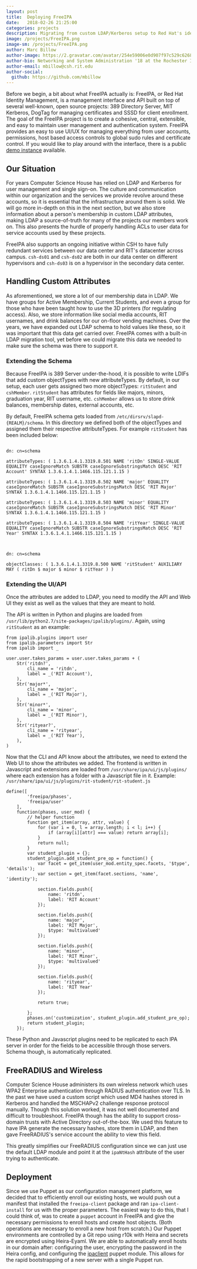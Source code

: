 ```yaml
---
layout: post
title:  Deploying FreeIPA
date:   2018-02-26 21:25:00
categories: projects
description: Migrating from custom LDAP/Kerberos setup to Red Hat's identity management platform.
image: /projects/FreeIPA.png
image-sm: /projects/FreeIPA.png
author: Marc Billow
author-image: https://2.gravatar.com/avatar/254e59006e0d907f97c529c62689c0e0?s=400
author-bio: Networking and System Administration '18 at the Rochester Institute of Technology and System Administrator for Computer Science House
author-email: mbillow@csh.rit.edu
author-social:
  github: https://github.com/mbillow
---
```


Before we begin, a bit about what FreeIPA actually is: FreeIPA, or Red Hat Identity Management, is a management interface and API built on top of several well-known, open source projects: 389 Directory Server, MIT Kerberos, DogTag for managing certificates and SSSD for client enrollment. The goal of the FreeIPA project is to create a cohesive, central, extensible, and easy to maintain user management and authentication system. FreeIPA provides an easy to use UI/UX for managing everything from user accounts, permissions, host based access controls to global sudo rules and certificate control. If you would like to play around with the interface, there is a public [demo instance](https://www.freeipa.org/page/Demo) available.

## Our Situation
For years Computer Science House has relied on LDAP and Kerberos for user management and single sign-on. The culture and communication within our organization and the services we provide revolve around these accounts, so it is essential that the infrastructure around them is solid. We will go more in-depth on this in the next section, but we also store information about a person's membership in custom LDAP attributes, making LDAP a source-of-truth for many of the projects our members work on. This also presents the hurdle of properly handling ACLs to user data for service accounts used by these projects. 


FreeIPA also supports an ongoing initiative within CSH to have fully redundant services between our data center and RIT's datacenter across campus. `csh-ds01` and `csh-ds02` are both in our data center on different hypervisors and `csh-ds03` is on a hypervisor in the secondary data center.



## Handling Custom Attributes

As aforementioned, we store a lot of our membership data in LDAP. We have groups for Active Membership, Current Students, and even a group for those who have been taught how to use the 3D printers (for regulating access). Also, we store information like social media accounts, RIT usernames, and drink balances for our on-floor vending machines. Over the years, we have expanded out LDAP schema to hold values like these, so it was important that this data get carried over. FreeIPA comes with a built-in LDAP migration tool, yet before we could migrate this data we needed to make sure the schema was there to support it. 



### Extending the Schema

Because FreeIPA is 389 Server under-the-hood, it is possible to write LDIFs that add custom objectTypes with new attributeTypes. By default, in our setup, each user gets assigned two more objectTypes: `ritStudent` and `cshMember`. `ritStudent` has attributes for fields like majors, minors, graduation year, RIT username, etc. `cshMember` allows us to store drink balances, membership dates, external accounts, etc.



By default, FreeIPA schema gets loaded from `/etc/dirsrv/slapd-{REALM}/schema`. In this directory we defined both of the objectTypes and assigned them their respective attributeTypes. For example `ritStudent` has been included below:



```

dn: cn=schema

attributeTypes: ( 1.3.6.1.4.1.3319.8.501 NAME 'ritDn' SINGLE-VALUE EQUALITY caseIgnoreMatch SUBSTR caseIgnoreSubstringsMatch DESC 'RIT Account' SYNTAX 1.3.6.1.4.1.1466.115.121.1.15 )

attributeTypes: ( 1.3.6.1.4.1.3319.8.502 NAME 'major' EQUALITY caseIgnoreMatch SUBSTR caseIgnoreSubstringsMatch DESC 'RIT Major' SYNTAX 1.3.6.1.4.1.1466.115.121.1.15 )

attributeTypes: ( 1.3.6.1.4.1.3319.8.503 NAME 'minor' EQUALITY caseIgnoreMatch SUBSTR caseIgnoreSubstringsMatch DESC 'RIT Minor' SYNTAX 1.3.6.1.4.1.1466.115.121.1.15 )

attributeTypes: ( 1.3.6.1.4.1.3319.8.504 NAME 'ritYear' SINGLE-VALUE EQUALITY caseIgnoreMatch SUBSTR caseIgnoreSubstringsMatch DESC 'RIT Year' SYNTAX 1.3.6.1.4.1.1466.115.121.1.15 )



dn: cn=schema

objectClasses: ( 1.3.6.1.4.1.3319.8.500 NAME 'ritStudent' AUXILIARY MAY ( ritDn $ major $ minor $ ritYear ) )

```



### Extending the UI/API

Once the attributes are added to LDAP, you need to modify the API and Web UI they exist as well as the values that they are meant to hold.



The API is written in Python and plugins are loaded from `/usr/lib/python2.7/site-packages/ipalib/plugins/`. Again, using `ritStudent` as an example:



```
from ipalib.plugins import user
from ipalib.parameters import Str
from ipalib import _

user.user.takes_params = user.user.takes_params + (
    Str('ritdn?',
        cli_name = 'ritdn',
        label = _('RIT Account'),
    ),
    Str('major*',
        cli_name = 'major',
        label = _('RIT Major'),
    ),
    Str('minor*',
        cli_name = 'minor',
        label = _('RIT Minor'),
    ),
    Str('rityear?',
        cli_name = 'rityear',
        label = _('RIT Year'),
    ),
)
```

Now that the CLI and API know about the attributes, we need to extend the Web UI to show the attributes we added. The frontend is written in Javascript and extensions are loaded from `/usr/share/ipa/ui/js/plugins/` where each extension has a folder with a Javascript file in it. Example: `/usr/share/ipa/ui/js/plugins/rit-student/rit-student.js`



```
define([
        'freeipa/phases',
        'freeipa/user'
    ],
    function(phases, user_mod) {
        // helper function
        function get_item(array, attr, value) {
            for (var i = 0, l = array.length; i < l; i++) {
                if (array[i][attr] === value) return array[i];
            }
            return null;
        }
        var student_plugin = {};
        student_plugin.add_student_pre_op = function() {
            var facet = get_item(user_mod.entity_spec.facets, '$type', 'details');
            var section = get_item(facet.sections, 'name', 'identity');

            section.fields.push({
                name: 'ritdn',
                label: 'RIT Account'
            });

            section.fields.push({
                name: 'major',
                label: 'RIT Major',
                $type: 'multivalued'
            });

            section.fields.push({
                name: 'minor',
                label: 'RIT Minor',
                $type: 'multivalued'
            });

            section.fields.push({
                name: 'rityear',
                label: 'RIT Year'
            });

            return true;

        };
        phases.on('customization', student_plugin.add_student_pre_op);
        return student_plugin;
    });
```



These Python and Javascript plugins need to be replicated to each IPA server in order for the fields to be accessible through those servers. Schema though, is automatically replicated.



## FreeRADIUS and Wireless

Computer Science House administers its own wireless network which uses WPA2 Enterprise authentication through RADIUS authentication over TLS. In the past we have used a custom script which used MD4 hashes stored in Kerberos and handled the MSCHAPv2 challenge response protocol manually. Though this solution worked, it was not well documented and difficult to troubleshoot. FreeIPA though has the ability to support cross-domain trusts with Active Directory out-of-the-box. We used this feature to have IPA generate the necessary hashes, store them in LDAP, and then gave FreeRADIUS's service account the ability to view this field. 



This greatly simplifies our FreeRADIUS configuration since we can just use the default LDAP module and point it at the `ipaNtHash` attribute of the user trying to authenticate.



## Deployment

Since we use Puppet as our configuration management platform, we decided that to efficiently enroll our existing hosts, we would push out a manifest that installed the `freeipa-client` package and ran `ipa-client-install` for us with the proper parameters. The easiest way to do this, that I could think of, was to create a `puppet` account in FreeIPA and give the necessary permissions to enroll hosts and create host objects. (Both operations are necessary to enroll a new host from scratch.) Our Puppet environments are controlled by a Git repo using r10k with Heira and secrets are encrypted using Heira-Eyaml. We are able to automatically enroll hosts in our domain after: configuring the user, encrypting the password in the Heira config, and configuring the [ipaclient](https://forge.puppet.com/joshuabaird/ipaclient) puppet module. This allows for the rapid bootstrapping of a new server with a single Puppet run.
